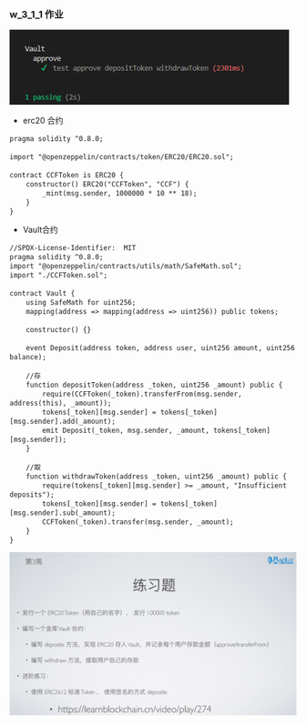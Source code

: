 ### w_3_1_1 作业

![1](https://github.com/cloudcatfun/upchaincamp/blob/main/w_3_1/pngs/test.png)

-   erc20 合约
```
pragma solidity ^0.8.0;

import "@openzeppelin/contracts/token/ERC20/ERC20.sol";

contract CCFToken is ERC20 {
    constructor() ERC20("CCFToken", "CCF") {
        _mint(msg.sender, 1000000 * 10 ** 18);
    }
}

```
- Vault合约
```
//SPDX-License-Identifier:  MIT
pragma solidity ^0.8.0;
import "@openzeppelin/contracts/utils/math/SafeMath.sol";
import "./CCFToken.sol";

contract Vault {
    using SafeMath for uint256;
    mapping(address => mapping(address => uint256)) public tokens;

    constructor() {}

    event Deposit(address token, address user, uint256 amount, uint256 balance);

    //存
    function depositToken(address _token, uint256 _amount) public {
        require(CCFToken(_token).transferFrom(msg.sender, address(this), _amount));
        tokens[_token][msg.sender] = tokens[_token][msg.sender].add(_amount);
        emit Deposit(_token, msg.sender, _amount, tokens[_token][msg.sender]);
    }

    //取
    function withdrawToken(address _token, uint256 _amount) public {
        require(tokens[_token][msg.sender] >= _amount, "Insufficient deposits");
        tokens[_token][msg.sender] = tokens[_token][msg.sender].sub(_amount);
        CCFToken(_token).transfer(msg.sender, _amount);
    }
}

```

![2](https://github.com/cloudcatfun/upchaincamp/blob/main/w_3_1/pngs/w_3_1.png)
